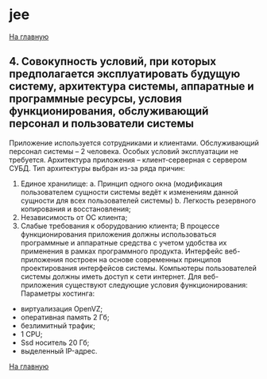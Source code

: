 # jee

[На главную](https://github.com/Shaloshvili/jee/ "На главную")

## 4. Совокупность условий, при которых предполагается эксплуатировать будущую систему, архитектура системы, аппаратные и программные ресурсы, условия функционирования, обслуживающий персонал и пользователи системы

Приложение используется сотрудниками и клиентами. Обслуживающий персонал системы – 2 человека. Особых условий эксплуатации не требуется.
Архитектура приложения – клиент-серверная с сервером СУБД. Тип архитектуры выбран из-за ряда причин:
1.	Единое хранилище:
a.	Принцип одного окна (модификация пользователем сущности системы ведёт к изменениям данной сущности для всех пользователей системы) 
b.	Легкость резервного копирования и восстановления;
2.	Независимость от ОС клиента;
3.	Слабые требования к оборудованию клиента;
В процессе функционирования приложения должны использоваться программные и аппаратные средства с учетом удобства их применения в рамках программного продукта. Интерфейс веб-приложения построен на основе современных принципов проектирования интерфейсов системы.
Компьютеры пользователей системы должны иметь доступ к сети интернет.
Для веб-приложения существуют следующие условия функционирования:
<br/>Параметры хостинга:<br/>
+	виртуализация OpenVZ;
+	оперативная память 2 Гб;
+	безлимитный трафик;
+	1 CPU;
+	Ssd носитель 20 Гб;
+	выделенный IP-адрес.


[На главную](https://github.com/Shaloshvili/jee/ "На главную")
